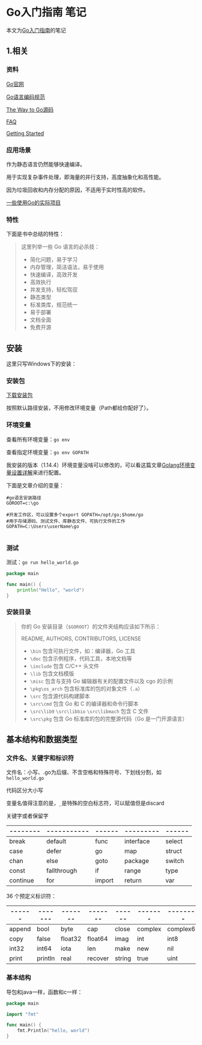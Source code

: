 # Go入门指南 笔记

本文为[Go入门指南](https://www.ituring.com.cn/book/1205)的笔记



## 1.相关

### 资料

[Go官网](https://golang.org/)

[Go语言编码规范](https://golang.org/ref/spec)

[The Way to Go源码](https://sites.google.com/site/thewaytogo2012/Downhome/Topic3)

[FAQ](https://golang.org/doc/faq)

[Getting Started](https://golang.org/doc/install)

### 应用场景

作为静态语言仍然能够快速编译。

用于实现复杂事件处理，即海量的并行支持，高度抽象化和高性能。

因为垃圾回收和内存分配的原因，不适用于实时性高的软件。



[一些使用Go的实际项目](http://go-lang.cat-v.org/organizations-using-go)



### 特性

下面是书中总结的特性：

> 这里列举一些 Go 语言的必杀技：
>
> - 简化问题，易于学习
> - 内存管理，简洁语法，易于使用
> - 快速编译，高效开发
> - 高效执行
> - 并发支持，轻松驾驭
> - 静态类型
> - 标准类库，规范统一
> - 易于部署
> - 文档全面
> - 免费开源



## 安装

这里只写Windows下的安装：



### 安装包

[下载安装包](https://golang.org/dl/)

按照默认路径安装，不用修改环境变量（Path都给你配好了）。



### 环境变量

查看所有环境变量：`go env`

查看指定环境变量：`go env GOPATH`

我安装的版本（1.14.4）环境变量没啥可以修改的，可以看这篇文章[Golang环境变量设置详解](https://juejin.im/post/5cac9b73e51d456e8c1d3bfc)来进行配置。



下面是文章介绍的变量：

```shell
#go语言安装路径
GOROOT=c:\go

#开发工作区，可以设置多个export GOPATH=/opt/go;$home/go
#用于存储源码、测试文件、库静态文件、可执行文件的工作
GOPATH=C:\Users\userName\go


```







### 测试

测试：`go run hello_world.go`

```go
package main

func main() {
	println("Hello", "world")
}
```



### 安装目录

> 你的 Go 安装目录（`$GOROOT`）的文件夹结构应该如下所示：
>
> README, AUTHORS, CONTRIBUTORS, LICENSE
>
> - `\bin` 包含可执行文件，如：编译器，Go 工具
> - `\doc` 包含示例程序，代码工具，本地文档等
> - `\include` 包含 C/C++ 头文件
> - `\lib` 包含文档模版
> - `\misc` 包含与支持 Go 编辑器有关的配置文件以及 cgo 的示例
> - `\pkg\os_arch` 包含标准库的包的对象文件（`.a`）
> - `\src` 包含源代码构建脚本
> - `\src\cmd` 包含 Go 和 C 的编译器和命令行脚本
> - `\src\lib9` `\src\libbio` `\src\libmach` 包含 C 文件
> - `\src\pkg` 包含 Go 标准库的包的完整源代码（Go 是一门开源语言）



## 基本结构和数据类型

### 文件名、关键字和标识符

文件名：小写、.go为后缀、不含空格和特殊符号、下划线分割，如`hello_world.go`



代码区分大小写



变量名值得注意的是，`_`是特殊的空白标志符，可以赋值但是discard



关键字或者保留字

| -------- | ----------- | ------ | --------- | ------ |
| -------- | ----------- | ------ | --------- | ------ |
| break    | default     | func   | interface | select |
| case     | defer       | go     | map       | struct |
| chan     | else        | goto   | package   | switch |
| const    | fallthrough | if     | range     | type   |
| continue | for         | import | return    | var    |



36 个预定义标识符：

| ------ | ------- | ------- | ------- | ------ | ------- | --------- | ---------- | ------- |
| ------ | ------- | ------- | ------- | ------ | ------- | --------- | ---------- | ------- |
| append | bool    | byte    | cap     | close  | complex | complex64 | complex128 | uint16  |
| copy   | false   | float32 | float64 | imag   | int     | int8      | int16      | uint32  |
| int32  | int64   | iota    | len     | make   | new     | nil       | panic      | uint64  |
| print  | println | real    | recover | string | true    | uint      | uint8      | uintptr |



### 基本结构

导包和java一样，函数和c一样：

```go
package main

import "fmt"

func main() {
    fmt.Println("hello, world")
}
```

